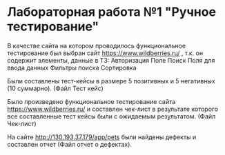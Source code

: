 # Лабораторная работа №1 "Ручное тестирование"

В качестве сайта на котором проводилось функциональное тестирование был выбран сайт https://www.wildberries.ru/ , т.к. он содержит элементы, данные в ТЗ:
    Авторизация
    Поле Поиск
    Поля для ввода данных
    Фильтры поиска
    Сортировка

Были составлены тест-кейсы в размере 5 позитивных и 5 негативных (10 суммарно). (Файл Тест кейс)

Было произведено функциональное тестирование сайта https://www.wildberries.ru/ и составлен чек-лист в результате которого все составленные тест кейсы были с ожидаемым результатом. (Файл Чек-лист)

На сайте http://130.193.37.179/app/pets были найдены дефекты и составлен отчет (Файл отчет о дефектах).
